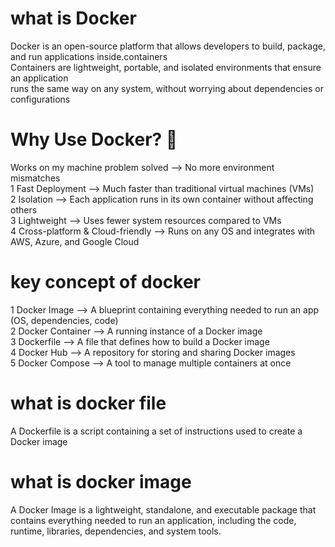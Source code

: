 # what is Docker

Docker is an open-source platform that allows developers to build, package, and run applications inside.containers<br>
Containers are lightweight, portable, and isolated environments that ensure an application<br>
runs the same way on any system, without worrying about dependencies or configurations<br>

# Why Use Docker? 🤔

Works on my machine problem solved –>  No more environment mismatches<br>
1 Fast Deployment –>  Much faster than traditional virtual machines (VMs)<br>
2 Isolation –>  Each application runs in its own container without affecting others<br>
3 Lightweight –>  Uses fewer system resources compared to VMs<br>
4 Cross-platform & Cloud-friendly –>  Runs on any OS and integrates with AWS, Azure, and Google Cloud<br>

# key concept of docker

1️ Docker Image –> A blueprint containing everything needed to run an app (OS, dependencies, code)<br>
2️ Docker Container –> A running instance of a Docker image<br>
3️ Dockerfile –> A file that defines how to build a Docker image<br>
4️ Docker Hub –> A repository for storing and sharing Docker images<br>
5️ Docker Compose –> A tool to manage multiple containers at once<br>

# what is docker file

A Dockerfile is a script containing a set of instructions used to create a Docker image

# what is docker image

A Docker Image is a lightweight, standalone, and executable package that contains everything needed to run an application, including the code, runtime, libraries, dependencies, and system tools.


